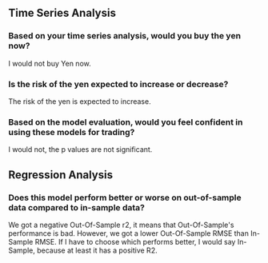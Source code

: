 ## Time Series Analysis
### Based on your time series analysis, would you buy the yen now?
I would not buy Yen now.
### Is the risk of the yen expected to increase or decrease?
The risk of the yen is expected to increase.
### Based on the model evaluation, would you feel confident in using these models for trading?
I would not, the p values are not significant. 


## Regression Analysis
### Does this model perform better or worse on out-of-sample data compared to in-sample data?
We got a negative Out-Of-Sample r2, it means that Out-Of-Sample's performance is bad. However, we got a lower Out-Of-Sample RMSE than In-Sample RMSE. If I have to choose which performs better, I would say In-Sample, because at least it has a positive R2. 

